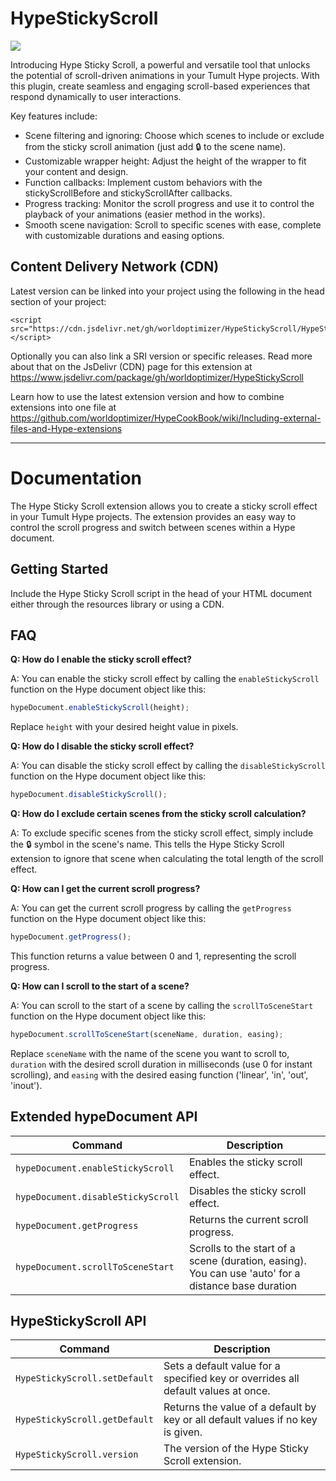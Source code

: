 # HypeStickyScroll
![](https://playground.maxziebell.de/Hype/StickyScroll/HypeStickyScroll.jpg)

Introducing Hype Sticky Scroll, a powerful and versatile tool that unlocks the potential of scroll-driven animations in your Tumult Hype projects. With this plugin, create seamless and engaging scroll-based experiences that respond dynamically to user interactions.

Key features include:

* Scene filtering and ignoring: Choose which scenes to include or exclude from the sticky scroll animation (just add 🔒 to the scene name).
* Customizable wrapper height: Adjust the height of the wrapper to fit your content and design.
* Function callbacks: Implement custom behaviors with the stickyScrollBefore and stickyScrollAfter callbacks.
* Progress tracking: Monitor the scroll progress and use it to control the playback of your animations (easier method in the works).
* Smooth scene navigation: Scroll to specific scenes with ease, complete with customizable durations and easing options.

## Content Delivery Network (CDN)
Latest version can be linked into your project using the following in the head section of your project:
```
<script src="https://cdn.jsdelivr.net/gh/worldoptimizer/HypeStickyScroll/HypeStickyScroll.min.js"></script>
```

Optionally you can also link a SRI version or specific releases. Read more about that on the JsDelivr (CDN) page for this extension at https://www.jsdelivr.com/package/gh/worldoptimizer/HypeStickyScroll

Learn how to use the latest extension version and how to combine extensions into one file at https://github.com/worldoptimizer/HypeCookBook/wiki/Including-external-files-and-Hype-extensions


---


# Documentation

The Hype Sticky Scroll extension allows you to create a sticky scroll effect in your Tumult Hype projects. The extension provides an easy way to control the scroll progress and switch between scenes within a Hype document.

## Getting Started

Include the Hype Sticky Scroll script in the head of your HTML document either through the resources library or using a CDN.

## FAQ

**Q: How do I enable the sticky scroll effect?**

A: You can enable the sticky scroll effect by calling the `enableStickyScroll` function on the Hype document object like this:

```javascript
hypeDocument.enableStickyScroll(height);
```

Replace `height` with your desired height value in pixels.

**Q: How do I disable the sticky scroll effect?**

A: You can disable the sticky scroll effect by calling the `disableStickyScroll` function on the Hype document object like this:

```javascript
hypeDocument.disableStickyScroll();
```

**Q: How do I exclude certain scenes from the sticky scroll calculation?**

A: To exclude specific scenes from the sticky scroll effect, simply include the 🔒 symbol in the scene's name. This tells the Hype Sticky Scroll extension to ignore that scene when calculating the total length of the scroll effect.

**Q: How can I get the current scroll progress?**

A: You can get the current scroll progress by calling the `getProgress` function on the Hype document object like this:

```javascript
hypeDocument.getProgress();
```

This function returns a value between 0 and 1, representing the scroll progress.

**Q: How can I scroll to the start of a scene?**

A: You can scroll to the start of a scene by calling the `scrollToSceneStart` function on the Hype document object like this:

```javascript
hypeDocument.scrollToSceneStart(sceneName, duration, easing);
```

Replace `sceneName` with the name of the scene you want to scroll to, `duration` with the desired scroll duration in milliseconds (use 0 for instant scrolling), and `easing` with the desired easing function ('linear', 'in', 'out', 'inout').


## Extended hypeDocument API

| Command               | Description |
|-----------------------|-------------|
| `hypeDocument.enableStickyScroll`  | Enables the sticky scroll effect. |
| `hypeDocument.disableStickyScroll` | Disables the sticky scroll effect. |
| `hypeDocument.getProgress`         | Returns the current scroll progress. |
| `hypeDocument.scrollToSceneStart`  | Scrolls to the start of a scene (duration, easing). You can use 'auto' for a distance base duration |

## HypeStickyScroll API

| Command      | Description |
|--------------|-------------|
| `HypeStickyScroll.setDefault` | Sets a default value for a specified key or overrides all default values at once. |
| `HypeStickyScroll.getDefault` | Returns the value of a default by key or all default values if no key is given. |
| `HypeStickyScroll.version`    | The version of the Hype Sticky Scroll extension. |
